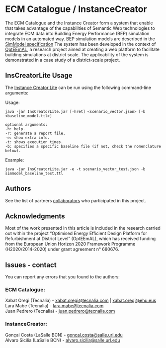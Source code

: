 # ECM Catalogue / InstanceCreator

The ECM Catalogue and the Instance Creator form a system that enable that takes advantage of the capabilities of Semantic Web technologies to integrate ECM data into Building Energy Performance (BEP) simulation models in an automated way. BEP simulation models are described in the [SimModel specification](https://escholarship.org/content/qt70c7j74t/qt70c7j74t.pdf "SimModel specification")
The system has been developed in the context of [OptEEmAL](https://www.opteemal-project.eu/ "OptEEmAL"), a research project aimed at creating a web platform to facilitate building simulations at district scale. The applicability of the system is demonstrated in a case study of a district-scale project.

## InsCreatorLite Usage

The [Instance Creator Lite](https://github.com/arc-lasalle/OptEEmAL-ECMCatalogue/tree/master/src/main/bin/InsCreatorLite.jar "Instance Creator Lite") can be run using the following command-line arguments:

Usage:

`java -jar InsCreatorLite.jar [-hret] <scenario_vector.json> [-b <baseline_model.ttl>]`  
  
`optional arguments:`  
 `-h: help.`  
 `-r: generate a report file.`  
 `-e: show extra info.`  
 `-t: shows execution times.`  
 `-b: specifies a specific baseline file (if not, check the nomenclature below).`   
 
Example:

`java -jar InsCreatorLite.jar -e -t scenario_vector_test.json -b simmodel_baseline_test.ttl`

## Authors

See the list of partners [collaborators](https://www.opteemal-project.eu/about-opteemal/partners.html) who participated in this project.

## Acknowledgments

Most of the work presented in this article is included in the research carried out within the project “Optimised Energy Efficient Design Platform for Refurbishment at District Level” (OptEEmAL), which has received funding from the European Union Horizon 2020 Framework Programme (H2020/2014-2020) under grant agreement n° 680676.

## Issues - contact

You can report any errors that you found to the authors: 

### ECM Catalogue:  
 Xabat Oregi (Tecnalia) - xabat.oregi@tecnalia.com | xabat.oregi@ehu.eus  
 Lara Mabe (Tecnalia) - lara.mabe@tecnalia.com  
 Juan Pedrero (Tecnalia) - juan.pedrero@tecnalia.com  
  
### InstanceCreator:  
 Gonçal Costa (LaSalle BCN) - goncal.costa@salle.url.edu  
 Alvaro Sicilia (LaSalle BCN) - alvaro.sicilia@salle.url.edu  
